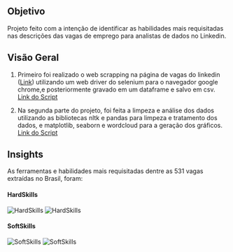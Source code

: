 ## Objetivo

Projeto feito com a intenção de identificar as habilidades mais requisitadas nas descrições das vagas de emprego para analistas de dados no Linkedin.

## Visão Geral
1) Primeiro foi realizado o web scrapping na página de vagas do linkedin ([Link](https://www.linkedin.com/jobs)) utilizando um web driver do selenium para o navegador google chrome,e posteriormente gravado em um dataframe e salvo em csv. [Link do Script](https://github.com/Lucasf961/Projetos-data-analysis/blob/main/WebScrapping_Jobs/Jupyter_Notebooks/Scrapping.ipynb)

2) Na segunda parte do projeto, foi feita a limpeza e análise dos dados utilizando as bibliotecas nltk e pandas para limpeza e tratamento dos dados, e matplotlib, seaborn e wordcloud para a geração dos gráficos. [Link do Script](https://github.com/Lucasf961/Projetos-data-analysis/blob/main/WebScrapping_Jobs/Jupyter_Notebooks/Analysis.ipynb)

## Insights

As ferramentas e habilidades mais requisitadas dentre as 531 vagas extraídas no Brasil, foram:

#### HardSkills
![HardSkills](https://raw.githubusercontent.com/Lucasf961/Projetos-data-analysis/main/WebScrapping_Jobs/Images/wordcloud_hard-skills.png)
![HardSkills](https://raw.githubusercontent.com/Lucasf961/Projetos-data-analysis/main/WebScrapping_Jobs/Images/hardskills.png)

#### SoftSkills
![SoftSkills](https://raw.githubusercontent.com/Lucasf961/Projetos-data-analysis/main/WebScrapping_Jobs/Images/wordcloud_soft-skills.png)
![SoftSkills](https://raw.githubusercontent.com/Lucasf961/Projetos-data-analysis/main/WebScrapping_Jobs/Images/softskills.png)



